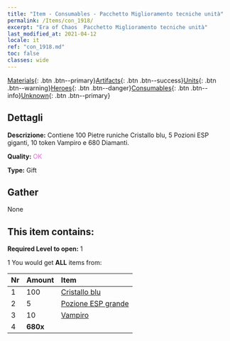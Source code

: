```yaml
---
title: "Item - Consumables - Pacchetto Miglioramento tecniche unità"
permalink: /Items/con_1918/
excerpt: "Era of Chaos  Pacchetto Miglioramento tecniche unità"
last_modified_at: 2021-04-12
locale: it
ref: "con_1918.md"
toc: false
classes: wide
---
```

 [Materials](/it/Items/){: .btn .btn--primary}[Artifacts](/it/Items/Artifacts/){: .btn .btn--success}[Units](/it/Items/Units/){: .btn .btn--warning}[Heroes](/it/Items/Heroes/){: .btn .btn--danger}[Consumables](/it/Items/Consumables/){: .btn .btn--info}[Unknown](/it/Items/Unknown/){: .btn .btn--primary}

## Dettagli
 **Descrizione:** Contiene 100 Pietre runiche Cristallo blu, 5 Pozioni ESP giganti, 10 token Vampiro e 680 Diamanti.

 **Quality:** <span style="color: #DA70D6">OK</span>

 **Type:** Gift

## Gather

  None

## This item contains:

 **Required Level to open:** 1

 1 You would get **ALL** items  from:

  | Nr | Amount |     Item    |
  |:---|:-------|:------------|
  | 1 | 100 | [Cristallo blu](/it/Items/con_716/) | 
  | 2 | 5 | [Pozione ESP grande](/it/Items/con_702/) | 
  | 3 | 10 | [Vampiro](/it/Items/unt_211/) | 
  | 4 |  **680x** | <i class="fas fa-gem"/> |  | 
